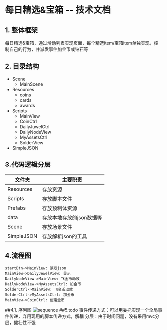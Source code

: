 ﻿# 每日精选&宝箱 -- 技术文档

## 1. 整体框架
每日精选&宝箱，通过滑动列表实现页面，每个精选item/宝箱item单独实现，控制自己的行为，并派发事件加金币或钻石等
## 2. 目录结构
* Scene
   * MainScene
* Resources
   * coins
   * cards
   * awards
* Scripts
   * MainView
   * CoinCtrl
   * DailyJuwelCtrl
   * DailyNodeView
   * MyAssetsCtrl
   * SolderView
* SimpleJSON

## 3.代码逻辑分层
|文件夹        |主要职责                  |
|-----------   |----------              |
|Resources     |存放资源                  |
|Scripts       |存放脚本文件              |
|Prefabs       |存放预制体资源            |
|data          |存放本地存放的json数据等  |
|Scene         |存放场景文件              |
|SimpleJSON    |存放解析json的工具        |
## 4.流程图
```sequence
startBtn->MainView: 读取json
MainView->DailyJewelView: 显示
DailyNodeView->MainView: 飞金币动效
DailyNodeView->MyAssetsCtrl: 加金币
SolderCtrl->MainView: 飞金币动效
SolderCtrl->MyAssetsCtrl: 加金币
MainView->CoinCtrl: 创建金币
```
##4.1. 序列图
![sequence](https://github.com/89trillion-wangjian/DailyAward/tree/master/dailyJewel/Assets/Resources)
##5.todo
事件传递方式：可以用委托实现一个全局事件传递，弃用现用的脚本传递方式，解耦
分层：由于时间问题，没有采用mvc分层，健壮性不强
